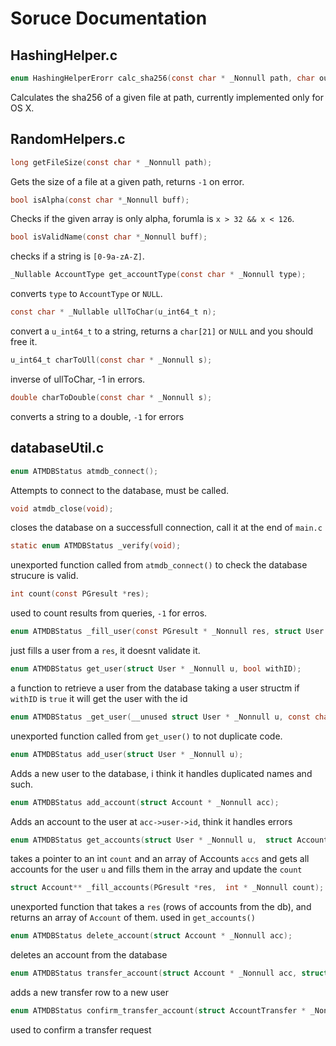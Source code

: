 # Soruce Documentation

## HashingHelper.c
```c
enum HashingHelperErorr calc_sha256(const char * _Nonnull path, char output[_Nonnull 65]);
```
Calculates the sha256 of a given file at path, currently implemented only for OS X.

## RandomHelpers.c
```c
long getFileSize(const char * _Nonnull path);
```
Gets the size of a file at a given path, returns `-1` on error.

```c
bool isAlpha(const char *_Nonnull buff);
```
Checks if the given array is only alpha, forumla is `x > 32 && x < 126`.

```c
bool isValidName(const char *_Nonnull buff);
```
checks if a string is `[0-9a-zA-Z]`.

```c
_Nullable AccountType get_accountType(const char * _Nonnull type);
```
converts `type` to  `AccountType` or `NULL`.

```c
const char * _Nullable ullToChar(u_int64_t n);
```
convert a `u_int64_t` to a string, returns a `char[21]` or `NULL` and you should free it.

```c
u_int64_t charToUll(const char * _Nonnull s);
```
inverse of ullToChar, -1 in errors.

```c
double charToDouble(const char * _Nonnull s);
```
converts a string to a double, `-1` for errors

## databaseUtil.c
```c
enum ATMDBStatus atmdb_connect();
```
Attempts to connect to the database, must be called.

```c
void atmdb_close(void);
```
closes the database on a successfull connection, call it at the end of `main.c`

```c
static enum ATMDBStatus _verify(void);
```
unexported function called from `atmdb_connect()` to check the database strucure is valid.

```c
int count(const PGresult *res);
```
used to count results from queries, `-1` for erros.

```c
enum ATMDBStatus _fill_user(const PGresult * _Nonnull res, struct User * _Nonnull u);
```
just fills a user from a `res`, it doesnt validate it.

```c
enum ATMDBStatus get_user(struct User * _Nonnull u, bool withID);
```
a function to retrieve a user from the database taking a user structm if `withID` is `true` it will get the user with the id

```c
enum ATMDBStatus _get_user(__unused struct User * _Nonnull u, const char *buff,  const char *userQuery);
```
unexported function called from `get_user()` to not duplicate code.

```c
enum ATMDBStatus add_user(struct User * _Nonnull u);
```
Adds a new user to the database, i think it handles duplicated names and such.

```c
enum ATMDBStatus add_account(struct Account * _Nonnull acc);
```
Adds an account to the user at `acc->user->id`, think it handles errors


```c
enum ATMDBStatus get_accounts(struct User * _Nonnull u,  struct Account * _Nonnull * _Nonnull * _Nonnull accs,__unused int * _Nonnull count);
```
takes a pointer to an int `count` and an array of Accounts `accs` and gets all accounts for the user `u` and fills them in the array and update the `count`

```c
struct Account** _fill_accounts(PGresult *res,  int * _Nonnull count);
```
unexported function that takes a `res` (rows of accounts from the db), and returns an array of `Account` of them. used in `get_accounts()`

```c
enum ATMDBStatus delete_account(struct Account * _Nonnull acc);
```
deletes an account from the database

```c
enum ATMDBStatus transfer_account(struct Account * _Nonnull acc, struct User * _Nonnull receiver);
```
adds a new transfer row to a new user

```c
enum ATMDBStatus confirm_transfer_account(struct AccountTransfer * _Nonnull at);
```
used to confirm a transfer request